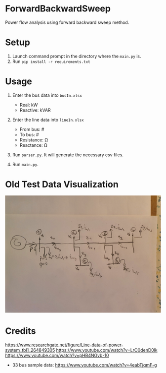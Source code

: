 # ForwardBackwardSweep
 Power flow analysis using forward backward sweep method.

# Setup
1. Launch command prompt in the directory where the `main.py` is.
2. Run `pip install -r requirements.txt`

# Usage
1. Enter the bus data into `busIn.xlsx` 
    - Real: kW
    - Reactive: kVAR

2. Enter the line data into `lineIn.xlsx` 
    - From bus: #
    - To bus: #
    - Resistance: Ω
    - Reactance: Ω

3. Run  `parser.py`. It will generate the necessary csv files.

4. Run  `main.py`.

# Old Test Data Visualization
![test data image](.\pics\oldDataHandwritten.jpg)

# Credits

https://www.researchgate.net/figure/Line-data-of-power-system_tbl1_264849305
https://www.youtube.com/watch?v=LrO0denD0lk
https://www.youtube.com/watch?v=pHB4NGvb-10

- 33 bus sample data: https://www.youtube.com/watch?v=4eabTjqmF-g
